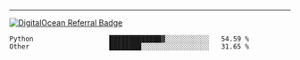 ---
[![DigitalOcean Referral Badge](https://web-platforms.sfo2.digitaloceanspaces.com/WWW/Badge%203.svg)](https://www.digitalocean.com/?refcode=37fa54d82492&utm_campaign=Referral_Invite&utm_medium=Referral_Program&utm_source=badge)

<!--START_SECTION:waka-->

```text
Python                   █████████████▓░░░░░░░░░░░   54.59 %
Other                    ████████░░░░░░░░░░░░░░░░░   31.65 %
```

<!--END_SECTION:waka-->


[linkedin]: https://www.linkedin.com/in/mohamed-elh/

